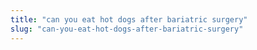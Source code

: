 ```yaml
---
title: "can you eat hot dogs after bariatric surgery"
slug: "can-you-eat-hot-dogs-after-bariatric-surgery"
---
```


